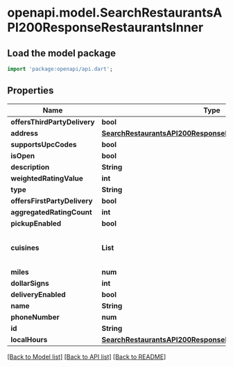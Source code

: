 # openapi.model.SearchRestaurantsAPI200ResponseRestaurantsInner

## Load the model package
```dart
import 'package:openapi/api.dart';
```

## Properties
Name | Type | Description | Notes
------------ | ------------- | ------------- | -------------
**offersThirdPartyDelivery** | **bool** |  | [optional] 
**address** | [**SearchRestaurantsAPI200ResponseRestaurantsInnerAddress**](SearchRestaurantsAPI200ResponseRestaurantsInnerAddress.md) |  | [optional] 
**supportsUpcCodes** | **bool** |  | [optional] 
**isOpen** | **bool** |  | [optional] 
**description** | **String** |  | [optional] 
**weightedRatingValue** | **int** |  | [optional] 
**type** | **String** |  | [optional] 
**offersFirstPartyDelivery** | **bool** |  | [optional] 
**aggregatedRatingCount** | **int** |  | [optional] 
**pickupEnabled** | **bool** |  | [optional] 
**cuisines** | **List<String>** |  | [optional] [default to const []]
**miles** | **num** |  | [optional] 
**dollarSigns** | **int** |  | [optional] 
**deliveryEnabled** | **bool** |  | [optional] 
**name** | **String** |  | [optional] 
**phoneNumber** | **num** |  | [optional] 
**id** | **String** |  | [optional] 
**localHours** | [**SearchRestaurantsAPI200ResponseRestaurantsInnerLocalHours**](SearchRestaurantsAPI200ResponseRestaurantsInnerLocalHours.md) |  | [optional] 

[[Back to Model list]](../README.md#documentation-for-models) [[Back to API list]](../README.md#documentation-for-api-endpoints) [[Back to README]](../README.md)


